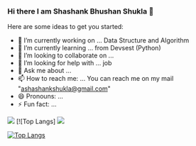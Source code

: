 ### Hi there I am Shashank Bhushan Shukla 👋



Here are some ideas to get you started:

- 🔭 I’m currently working on ... Data Structure and Algorithm
- 🌱 I’m currently learning ...   from Devsest (Python)
- 👯 I’m looking to collaborate on ...
- 🤔 I’m looking for help with ... job
- 💬 Ask me about ...
- 📫 How to reach me: ... You can reach me on my mail "ashashankshukla@gmail.com"
- 😄 Pronouns: ...
- ⚡ Fun fact: ...


<img src="https://github-readme-stats.vercel.app/api?username=Shashanksbs1996&&show_icons=true&title_color=ffffff&icon_color=bb2acf&text_color=daf7dc&bg_color=151515">
[![Top Langs]
<img src="[![Top Langs](https://github-readme-stats.vercel.app/api/top-langs/?username=Shashanksbs1996)](https://github.com/anuraghazra/github-readme-stats)">

[![Top Langs](https://github-readme-stats.vercel.app/api/top-langs/?username=Shashanksbs1996&layout=compact)](https://github.com/anuraghazra/github-readme-stats)
